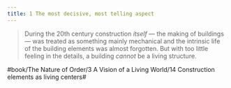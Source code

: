 ```yaml
---
title: 1 The most decisive, most telling aspect
---
```


> During the 20th century construction *itself* — the making of buildings — was treated as something mainly mechanical and the intrinsic life of the building elements was almost forgotten. But with too little feeling in the details, a building *cannot* be a living structure.  

#book/The Nature of Order/3 A Vision of a Living World/14 Construction elements as living centers#